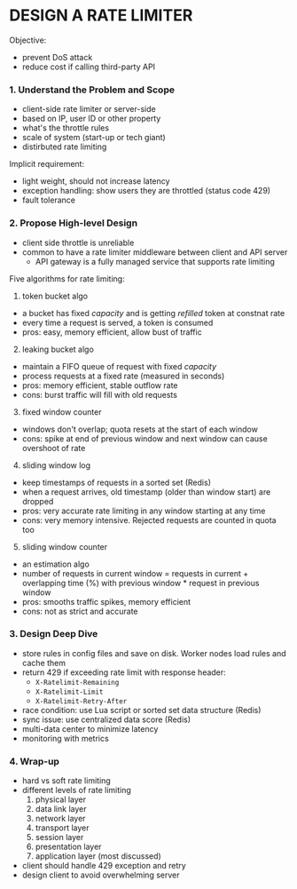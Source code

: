 # DESIGN A RATE LIMITER

Objective:

- prevent DoS attack
- reduce cost if calling third-party API

### 1. Understand the Problem and Scope

- client-side rate limiter or server-side
- based on IP, user ID or other property
- what's the throttle rules
- scale of system (start-up or tech giant)
- distirbuted rate limiting

Implicit requirement:

- light weight, should not increase latency
- exception handling: show users they are throttled (status code 429)
- fault tolerance

### 2. Propose High-level Design

- client side throttle is unreliable
- common to have a rate limiter middleware between client and API server
  - API gateway is a fully managed service that supports rate limiting

Five algorithms for rate limiting:

1. token bucket algo

- a bucket has fixed _capacity_ and is getting _refilled_ token at constnat rate
- every time a request is served, a token is consumed
- pros: easy, memory efficient, allow bust of traffic

2. leaking bucket algo

- maintain a FIFO queue of request with fixed _capacity_
- process requests at a fixed rate (measured in seconds)
- pros: memory efficient, stable outflow rate
- cons: burst traffic will fill with old requests

3. fixed window counter

- windows don't overlap; quota resets at the start of each window
- cons: spike at end of previous window and next window can cause overshoot of rate

4. sliding window log

- keep timestamps of requests in a sorted set (Redis)
- when a request arrives, old timestamp (older than window start) are dropped
- pros: very accurate rate limiting in any window starting at any time
- cons: very memory intensive. Rejected requests are counted in quota too

5. sliding window counter

- an estimation algo
- number of requests in current window = requests in current + overlapping time (%) with previous window \* request in previous window
- pros: smooths traffic spikes, memory efficient
- cons: not as strict and accurate

### 3. Design Deep Dive

- store rules in config files and save on disk. Worker nodes load rules and cache them
- return 429 if exceeding rate limit with response header:
  - `X-Ratelimit-Remaining`
  - `X-Ratelimit-Limit`
  - `X-Ratelimit-Retry-After`
- race condition: use Lua script or sorted set data structure (Redis)
- sync issue: use centralized data score (Redis)
- multi-data center to minimize latency
- monitoring with metrics

### 4. Wrap-up

- hard vs soft rate limiting
- different levels of rate limiting
  1. physical layer
  2. data link layer
  3. network layer
  4. transport layer
  5. session layer
  6. presentation layer
  7. application layer (most discussed)
- client should handle 429 exception and retry
- design client to avoid overwhelming server
